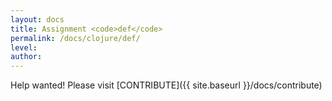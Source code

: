 ```yaml
---
layout: docs
title: Assignment <code>def</code>
permalink: /docs/clojure/def/
level: 
author: 
---
```


Help wanted! Please visit  [CONTRIBUTE]({{ site.baseurl }}/docs/contribute)